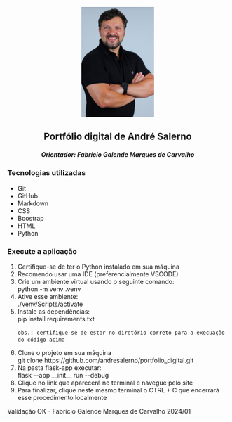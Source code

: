 <div>
<p align="center"><img src="./mgt/img/salerno.png" title="capa" alt="capa" width=auto height=250px /></p>
</div>

<div>
<h2 align="center">Portfólio digital de André Salerno

<h5 align="center">Orientador: Fabrício Galende Marques de Carvalho</h4>
</div>

<div>
<h3><bold>Tecnologias utilizadas</bold></h3>

<ul>
<li>Git</li>
<li>GitHub</li>
<li>Markdown</li>
<li>CSS</li>
<li>Boostrap</li>
<li>HTML</li>
<li>Python</li>
</ul>

</div>

<div>
<h3><bold>Execute a aplicação</bold></h3>
<ol>
<li>Certifique-se de ter o Python instalado em sua máquina</li>
<li>Recomendo usar uma IDE (preferencialmente VSCODE)</li>
<li>Crie um ambiente virtual usando o seguinte comando:</li>
    python -m venv .venv

<li>Ative esse ambiente:</li>
    ./venv/Scripts/activate

<li>Instale as dependências:</li>
    pip install requirements.txt

    obs.: certifique-se de estar no diretório correto para a execuação do código acima
<li>Clone o projeto em sua máquina</li>
    git clone https://github.com/andresalerno/portfolio_digital.git

<li>Na pasta flask-app executar:</li>
    flask --app __init__ run --debug
    
<li>Clique no link que aparecerá no terminal e navegue pelo site</li>
<li>Para finalizar, clique neste mesmo terminal o CTRL + C que encerrará esse procedimento localmente</li>
</ol>
</div>
Validação  OK - Fabrício Galende Marques de Carvalho 2024/01
